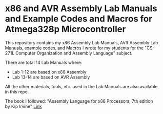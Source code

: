 
# x86 and AVR Assembly Lab Manuals and Example Codes and Macros for Atmega328p Microcontroller
This repository contains my x86 Assembly Lab Manuals, AVR Assembly Lab Manuals, example codes, and Macros I wrote for my students for the "CS-271L Computer Organization and Assembly Language" subject.

There are total 14 Lab Manuals where:

 - Lab 1-12 are based on x86 Assembly
 - Lab 13-14 are based on AVR Assembly

All the other materials, tools, etc. used in the Lab Manuals are also available in this repo.

The book I followed: "Assembly Language for x86 Processors, 7th edition by Kip Irvine" [Link](http://asmirvine.com/index7th.htm)
